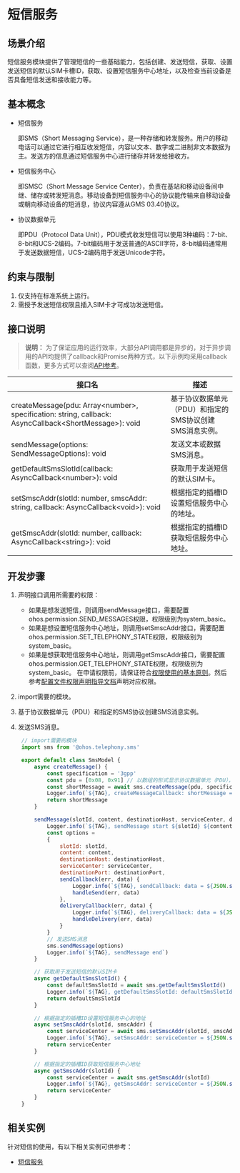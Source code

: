 # 短信服务

## 场景介绍

短信服务模块提供了管理短信的一些基础能力，包括创建、发送短信，获取、设置发送短信的默认SIM卡槽ID，获取、设置短信服务中心地址，以及检查当前设备是否具备短信发送和接收能力等。

## 基本概念

- 短信服务

  即SMS（Short Messaging Service），是一种存储和转发服务。用户的移动电话可以通过它进行相互收发短信，内容以文本、数字或二进制非文本数据为主。发送方的信息通过短信服务中心进行储存并转发给接收方。

- 短信服务中心

  即SMSC（Short Message Service Center），负责在基站和移动设备间中继、储存或转发短消息。移动设备到短信服务中心的协议能传输来自移动设备或朝向移动设备的短消息，协议内容遵从GMS 03.40协议。

- 协议数据单元

  即PDU（Protocol Data Unit），PDU模式收发短信可以使用3种编码：7-bit、8-bit和UCS-2编码。7-bit编码用于发送普通的ASCII字符，8-bit编码通常用于发送数据短信，UCS-2编码用于发送Unicode字符。

## 约束与限制

1. 仅支持在标准系统上运行。
2. 需授予发送短信权限且插入SIM卡才可成功发送短信。


## 接口说明

> **说明：**
> 为了保证应用的运行效率，大部分API调用都是异步的，对于异步调用的API均提供了callback和Promise两种方式，以下示例均采用callback函数，更多方式可以查阅[API参考](../reference/apis/js-apis-sms.md)。

| 接口名                                                       | 描述                                                    |
| ------------------------------------------------------------ | ------------------------------------------------------- |
| createMessage(pdu: Array\<number>, specification: string, callback: AsyncCallback\<ShortMessage>): void | 基于协议数据单元（PDU）和指定的SMS协议创建SMS消息实例。 |
| sendMessage(options: SendMessageOptions): void               | 发送文本或数据SMS消息。                                                      |
| getDefaultSmsSlotId(callback: AsyncCallback\<number>): void   | 获取用于发送短信的默认SIM卡。                                                |
| setSmscAddr(slotId: number, smscAddr: string, callback: AsyncCallback\<void>): void | 根据指定的插槽ID设置短信服务中心的地址。                |
| getSmscAddr(slotId: number, callback: AsyncCallback\<string>): void | 根据指定的插槽ID获取短信服务中心地址。                                  |


## 开发步骤

1. 声明接口调用所需要的权限：
   - 如果是想发送短信，则调用sendMessage接口，需要配置ohos.permission.SEND_MESSAGES权限，权限级别为system_basic。
   - 如果是想设置短信服务中心地址，则调用setSmscAddr接口，需要配置ohos.permission.SET_TELEPHONY_STATE权限，权限级别为system_basic。
   - 如果是想获取短信服务中心地址，则调用getSmscAddr接口，需要配置ohos.permission.GET_TELEPHONY_STATE权限，权限级别为system_basic。
   在申请权限前，请保证符合[权限使用的基本原则](../security/accesstoken-overview.md#权限使用的基本原则)。然后参考[配置文件权限声明指导文档](../security/accesstoken-guidelines.md#配置文件权限声明)声明对应权限。

2. import需要的模块。

3. 基于协议数据单元（PDU）和指定的SMS协议创建SMS消息实例。

4. 发送SMS消息。

   ```js
    // import需要的模块
    import sms from '@ohos.telephony.sms'
   
    export default class SmsModel {
        async createMessage() {
            const specification = '3gpp'
            const pdu = [0x08, 0x91] // 以数组的形式显示协议数据单元（PDU），类型为number
            const shortMessage = await sms.createMessage(pdu, specification)
            Logger.info(`${TAG}, createMessageCallback: shortMessage = ${JSON.stringify(shortMessage)}`)
            return shortMessage
        }
   
        sendMessage(slotId, content, destinationHost, serviceCenter, destinationPort, handleSend, handleDelivery) {
            Logger.info(`${TAG}, sendMessage start ${slotId} ${content} ${destinationHost} ${serviceCenter} ${destinationPort}`)
            const options =
            {
                slotId: slotId,
                content: content,
                destinationHost: destinationHost,
                serviceCenter: serviceCenter,
                destinationPort: destinationPort,
                sendCallback(err, data) {
                    Logger.info(`${TAG}, sendCallback: data = ${JSON.stringify(data)} err = ${JSON.stringify(err)}`)
                    handleSend(err, data)
                },
                deliveryCallback(err, data) {
                    Logger.info(`${TAG}, deliveryCallback: data = ${JSON.stringify(data)} err = ${JSON.stringify(err)}`)
                    handleDelivery(err, data)
                }
            }
            // 发送SMS消息
            sms.sendMessage(options)
            Logger.info(`${TAG}, sendMessage end`)
        }
   
        // 获取用于发送短信的默认SIM卡
        async getDefaultSmsSlotId() {
            const defaultSmsSlotId = await sms.getDefaultSmsSlotId()
            Logger.info(`${TAG}, getDefaultSmsSlotId: defaultSmsSlotId = ${defaultSmsSlotId}`)
            return defaultSmsSlotId
        }
   
        // 根据指定的插槽ID设置短信服务中心的地址
        async setSmscAddr(slotId, smscAddr) {
            const serviceCenter = await sms.setSmscAddr(slotId, smscAddr)
            Logger.info(`${TAG}, setSmscAddr: serviceCenter = ${JSON.stringify(serviceCenter)}`)
            return serviceCenter
        }
   
        // 根据指定的插槽ID获取短信服务中心地址
        async getSmscAddr(slotId) {
            const serviceCenter = await sms.getSmscAddr(slotId)
            Logger.info(`${TAG}, getSmscAddr: serviceCenter = ${JSON.stringify(serviceCenter)}`)
            return serviceCenter
        }
    }
   ```


## 相关实例

针对短信的使用，有以下相关实例可供参考：
- [短信服务](https://gitee.com/openharmony/applications_app_samples/tree/OpenHarmony-4.0-Beta2/code/BasicFeature/Telephony/Message)
